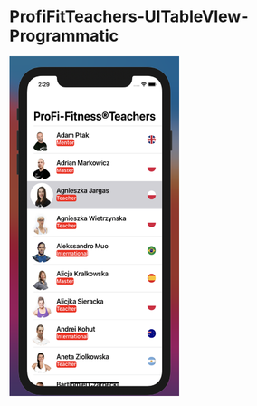 # ProfiFitTeachers-UITableVIew-Programmatic

<img src="ProfiTeachers.png" width="300" height="600" >

